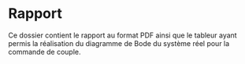 # Rapport
Ce dossier contient le rapport au format PDF ainsi que le tableur ayant permis la réalisation du diagramme de Bode du système réel pour la commande de couple.
